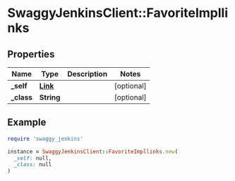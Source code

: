 # SwaggyJenkinsClient::FavoriteImpllinks

## Properties

| Name | Type | Description | Notes |
| ---- | ---- | ----------- | ----- |
| **_self** | [**Link**](Link.md) |  | [optional] |
| **_class** | **String** |  | [optional] |

## Example

```ruby
require 'swaggy_jenkins'

instance = SwaggyJenkinsClient::FavoriteImpllinks.new(
  _self: null,
  _class: null
)
```

